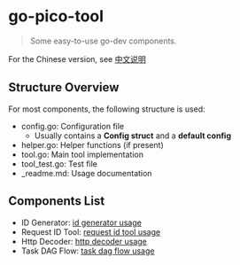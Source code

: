 # go-pico-tool

> Some easy-to-use go-dev components.

For the Chinese version, see [中文说明](./README.cn.md)

## Structure Overview

For most components, the following structure is used:
- config.go: Configuration file
    - Usually contains a **Config struct** and a **default config**
- helper.go: Helper functions (if present)
- tool.go: Main tool implementation
- tool_test.go: Test file
- _readme.md: Usage documentation

## Components List

- ID Generator: [id generator usage](./pkg/id_generator/_readme.en.md)
- Request ID Tool: [request id tool usage](./pkg/gin_pkg/request_id/_readme.en.md)
- Http Decoder: [http decoder usage](./pkg/gin_pkg/http_decoder/_readme.en.md)
- Task DAG Flow: [task dag flow usage](./pkg/task_dagflow/_readme.en.md)